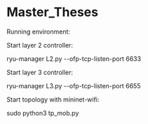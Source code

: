 # Master_Theses

Running environment:

  Start layer 2 controller:

  ryu-manager L2.py --ofp-tcp-listen-port 6633

  Start layer 3 controller:

  ryu-manager L3.py --ofp-tcp-listen-port 6655

  Start topology with mininet-wifi:

  sudo python3 tp_mob.py
